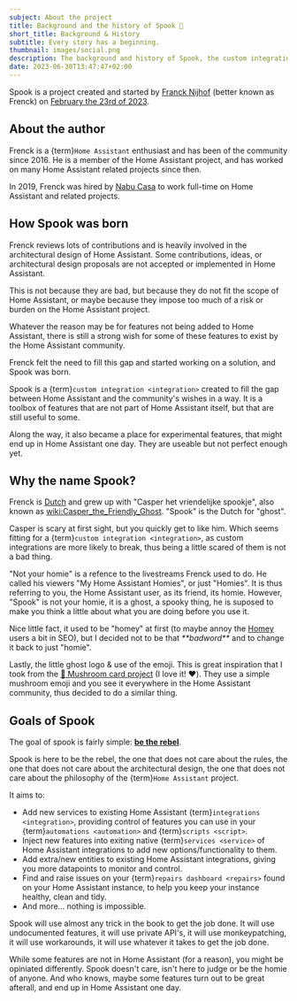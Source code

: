 ```yaml
---
subject: About the project
title: Background and the history of Spook 👻
short_title: Background & History
subtitle: Every story has a beginning.
thumbnail: images/social.png
description: The background and history of Spook, the custom integration that provides a scary powerful toolbox for Home Assistant.
date: 2023-06-30T13:47:47+02:00
---
```


Spook is a project created and started by [Franck Nijhof](https://github.com/frenck) (better known as Frenck) on [February the 23rd of 2023](https://github.com/frenck/spook/commit/67803faf19bca7c8543e0865e1dba58755315652).

## About the author

Frenck is a {term}`Home Assistant` enthusiast and has been of the community since 2016. He is a member of the Home Assistant project, and has worked on many Home Assistant related projects since then.

In 2019, Frenck was hired by [Nabu Casa](https://www.nabucasa.com) to work full-time on Home Assistant and related projects.

## How Spook was born

Frenck reviews lots of contributions and is heavily involved in the architectural design of Home Assistant. Some contributions, ideas, or architectural design proposals are not accepted or implemented in Home Assistant.

This is not because they are bad, but because they do not fit the scope of Home Assistant, or maybe because they impose too much of a risk or burden on the Home Assistant project.

Whatever the reason may be for features not being added to Home Assistant, there is still a strong wish for some of these features to exist by the Home Assistant community.

Frenck felt the need to fill this gap and started working on a solution, and Spook was born.

Spook is a {term}`custom integration <integration>` created to fill the gap between Home Assistant and the community's wishes in a way. It is a toolbox of features that are not part of Home Assistant itself, but that are still useful to some.

Along the way, it also became a place for experimental features, that might end up in Home Assistant one day. They are useable but not perfect enough yet.

## Why the name Spook?

Frenck is [Dutch](wiki:The_Netherlands) and grew up with "Casper het vriendelijke spookje", also known as <wiki:Casper_the_Friendly_Ghost>. "Spook" is the Dutch for "ghost".

Casper is scary at first sight, but you quickly get to like him. Which seems fitting for a {term}`custom integration <integration>`, as custom integrations are more likely to break, thus being a little scared of them is not a bad thing.

"Not your homie" is a refence to the livestreams Frenck used to do. He called his viewers "My Home Assistant Homies", or just "Homies". It is thus referring to you, the Home Assistant user, as its friend, its homie. However, "Spook" is not your homie, it is a ghost, a spooky thing, he is suposed to make you think a little about what you are doing before you use it.

Nice little fact, it used to be "homey" at first (to maybe annoy the [Homey](https://homey.app) users a bit in SEO), but I decided not to be that _\*\*badword\*\*_ and to change it back to just "homie".

Lastly, the little ghost logo & use of the emoji. This is great inspiration that I took from the [🍄&nbsp;Mushroom&nbsp;card&nbsp;project](https://github.com/piitaya/lovelace-mushroom) (I love it! ❤️). They use a simple mushroom emoji and you see it everywhere in the Home Assistant community, thus decided to do a similar thing.

## Goals of Spook

The goal of spook is fairly simple: [**be the rebel**](wiki:rebel).

Spook is here to be the rebel, the one that does not care about the rules, the one that does not care about the architectural design, the one that does not care about the philosophy of the {term}`Home Assistant` project.

It aims to:

- Add new services to existing Home Assistant {term}`integrations <integration>`, providing control of features you can use in your {term}`automations <automation>` and {term}`scripts <script>`.
- Inject new features into exiting native {term}`services <service>` of Home Assistant integrations to add new options/functionality to them.
- Add extra/new entities to existing Home Assistant integrations, giving you more datapoints to monitor and control.
- Find and raise issues on your {term}`repairs dashboard <repairs>` found on your Home Assistant instance, to help you keep your instance healthy, clean and tidy.
- And more... nothing is impossible.

Spook will use almost any trick in the book to get the job done. It will use undocumented features, it will use private API's, it will use monkeypatching, it will use workarounds, it will use whatever it takes to get the job done.

While some features are not in Home Assistant (for a reason), you might be opiniated differently. Spook doesn't care, isn't here to judge or be the homie of anyone. And who knows, maybe some features turn out to be great afterall, and end up in Home Assistant one day.
